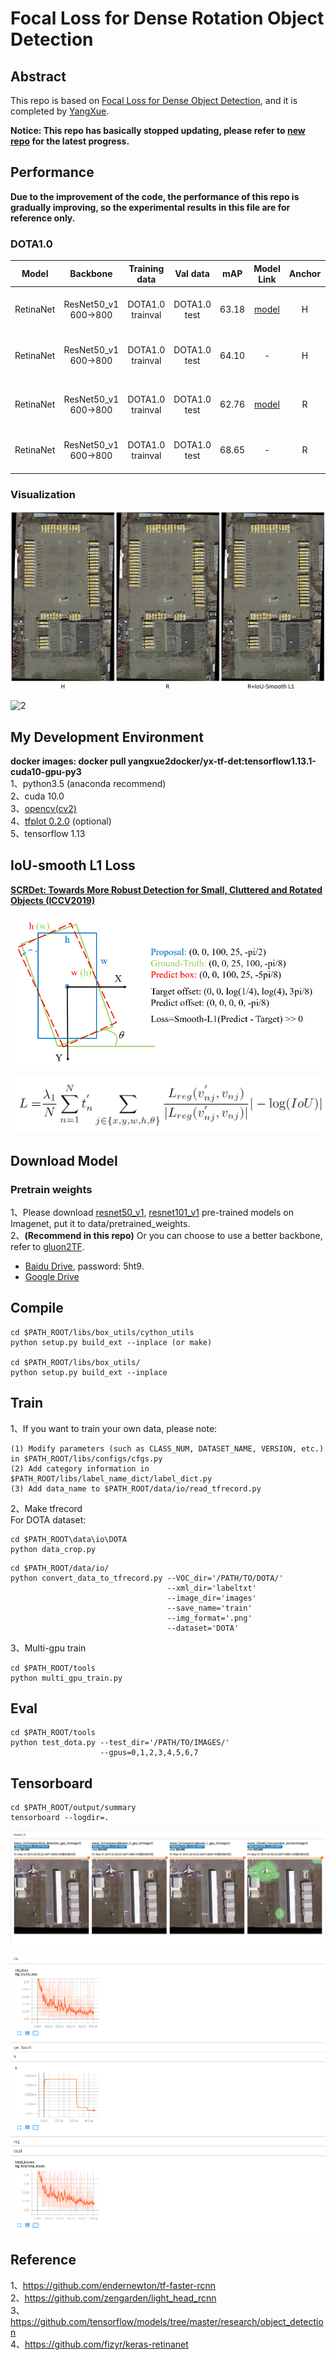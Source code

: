 # Focal Loss for Dense Rotation Object Detection

## Abstract
This repo is based on [Focal Loss for Dense Object Detection](https://arxiv.org/pdf/1708.02002.pdf), and it is completed by [YangXue](https://github.com/yangxue0827).    

**Notice: This repo has basically stopped updating, please refer to [new repo](https://github.com/Thinklab-SJTU/R3Det_Tensorflow) for the latest progress.**

## Performance
**Due to the improvement of the code, the performance of this repo is gradually improving, so the experimental results in this file are for reference only.**
### DOTA1.0
| Model |    Backbone    |    Training data    |    Val data    |    mAP   | Model Link | Anchor | Reg. Loss| Angle Range | lr schd | Data Augmentation | GPU | Image/GPU | Configs |      
|:------------:|:------------:|:------------:|:---------:|:-----------:|:----------:|:-----------:|:-----------:|:---------:|:---------:|:---------:|:---------:|:---------:|:---------:|    
| RetinaNet | ResNet50_v1 600->800 | DOTA1.0 trainval | DOTA1.0 test | 63.18 | [model](https://drive.google.com/file/d/18Z3NWhL4gQB5yJLCXBcHBnK-6BPle3m1/view?usp=sharing) | H | smooth L1 | 90 | 1x | No |**1X** GeForce RTX 2080 Ti | 1 | cfgs_res50_dota_v4.py |     
| RetinaNet | ResNet50_v1 600->800 | DOTA1.0 trainval | DOTA1.0 test | 64.10 | - | H | smooth L1 | **180** | 1x | No | 1X GeForce RTX 2080 Ti | 1 | cfgs_res50_dota_v15.py |     
|  |  |  |  |  |  |  |  |  |  |  |  |  |
| RetinaNet | ResNet50_v1 600->800 | DOTA1.0 trainval | DOTA1.0 test | 62.76 | [model](https://drive.google.com/file/d/1n0O6qLJjdDewb_9FDgsGkISevL7SLD8_/view?usp=sharing) | R | smooth L1 | 90 | 1x | No | 1X GeForce RTX 2080 Ti | 1 | cfgs_res50_dota_v1.py |
| RetinaNet | ResNet50_v1 600->800 | DOTA1.0 trainval | DOTA1.0 test | 68.65 | - | R | [**iou-smooth L1**](https://arxiv.org/abs/1811.07126) | 90 | 1x | No | 1X GeForce RTX 2080 Ti | 1 | cfgs_res50_dota_v5.py |    
  

### Visualization
![1](demo1.png)

![2](demo2.png)

## My Development Environment
**docker images: docker pull yangxue2docker/yx-tf-det:tensorflow1.13.1-cuda10-gpu-py3**      
1、python3.5 (anaconda recommend)               
2、cuda 10.0                     
3、[opencv(cv2)](https://pypi.org/project/opencv-python/)       
4、[tfplot 0.2.0](https://github.com/wookayin/tensorflow-plot) (optional)            
5、tensorflow 1.13       
              
## IoU-smooth L1 Loss
**[SCRDet: Towards More Robust Detection for Small, Cluttered and Rotated Objects (ICCV2019)](https://arxiv.org/abs/1811.07126)**    

![1](example.png)

![2](iou_smooth_l1_loss.png)             

## Download Model
### Pretrain weights
1、Please download [resnet50_v1](http://download.tensorflow.org/models/resnet_v1_50_2016_08_28.tar.gz), [resnet101_v1](http://download.tensorflow.org/models/resnet_v1_101_2016_08_28.tar.gz) pre-trained models on Imagenet, put it to data/pretrained_weights.       
2、**(Recommend in this repo)** Or you can choose to use a better backbone, refer to [gluon2TF](https://github.com/yangJirui/gluon2TF).    
* [Baidu Drive](https://pan.baidu.com/s/1GpqKg0dOaaWmwshvv1qWGg), password: 5ht9.          
* [Google Drive](https://drive.google.com/drive/folders/1BM8ffn1WnsRRb5RcuAcyJAHX8NS2M1Gz?usp=sharing)      

## Compile
```  
cd $PATH_ROOT/libs/box_utils/cython_utils
python setup.py build_ext --inplace (or make)

cd $PATH_ROOT/libs/box_utils/
python setup.py build_ext --inplace
```

## Train

1、If you want to train your own data, please note:  
```     
(1) Modify parameters (such as CLASS_NUM, DATASET_NAME, VERSION, etc.) in $PATH_ROOT/libs/configs/cfgs.py
(2) Add category information in $PATH_ROOT/libs/label_name_dict/label_dict.py     
(3) Add data_name to $PATH_ROOT/data/io/read_tfrecord.py 
```     

2、Make tfrecord     
For DOTA dataset:      
```  
cd $PATH_ROOT\data\io\DOTA
python data_crop.py
```  

```  
cd $PATH_ROOT/data/io/  
python convert_data_to_tfrecord.py --VOC_dir='/PATH/TO/DOTA/' 
                                   --xml_dir='labeltxt'
                                   --image_dir='images'
                                   --save_name='train' 
                                   --img_format='.png' 
                                   --dataset='DOTA'
```      

3、Multi-gpu train
```  
cd $PATH_ROOT/tools
python multi_gpu_train.py
```

## Eval
```  
cd $PATH_ROOT/tools
python test_dota.py --test_dir='/PATH/TO/IMAGES/'  
                    --gpus=0,1,2,3,4,5,6,7          
``` 

## Tensorboard
```  
cd $PATH_ROOT/output/summary
tensorboard --logdir=.
``` 

![3](images.png)

![4](scalars.png)

## Reference
1、https://github.com/endernewton/tf-faster-rcnn   
2、https://github.com/zengarden/light_head_rcnn   
3、https://github.com/tensorflow/models/tree/master/research/object_detection    
4、https://github.com/fizyr/keras-retinanet     



